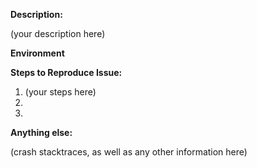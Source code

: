 <!--
 1. IF YOU DON'T FILL OUT THE FOLLOWING INFORMATION WE MAY CLOSE YOUR ISSUE WITHOUT INVESTIGATION
 2. SEARCH EXISTING ISSUES FOR AN ANSWER: https://goo.gl/K3KQNT
 3. See our Common Issues documentation: https://goo.gl/DmJAj5
 4. See our contributing guidelines: https://goo.gl/fodMiQ
-->

**Description:**
<!-- (write below this line) -->

(your description here)

**Environment**
<!-- Example:
1. What version of the Android SDK are you using?
2. How did you add the SDK to your project (eg. maven)
 -->



**Steps to Reproduce Issue:**
<!--
  Example:

  1. Add the OneSignal SDK to your project
  2. Place your App ID in the application's gradle file
  3. Attempt to receive a push notification

  (write below this line) -->

1. (your steps here)
2.
3.

**Anything else:**

(crash stacktraces, as well as any other information here)


<!--
  SEARCH EXISTING ISSUES FOR AN ANSWER: https://goo.gl/K3KQNT
-->
